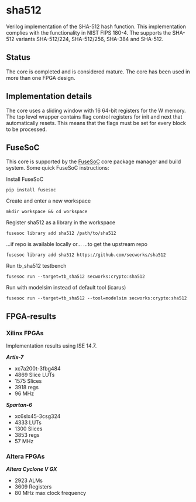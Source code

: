 sha512
======
Verilog implementation of the SHA-512 hash function. This implementation
complies with the functionality in NIST FIPS 180-4. The supports the
SHA-512 variants SHA-512/224, SHA-512/256, SHA-384 and SHA-512.


## Status ##
The core is completed and is considered mature. The core has been used
in more than one FPGA design.


## Implementation details ##
The core uses a sliding window with 16 64-bit registers for the W
memory. The top level wrapper contains flag control registers for init
and next that automatically resets. This means that the flags must be
set for every block to be processed.

## FuseSoC
This core is supported by the
[FuseSoC](https://github.com/olofk/fusesoc) core package manager and
build system. Some quick  FuseSoC instructions:

Install FuseSoC
~~~
pip install fusesoc
~~~

Create and enter a new workspace
~~~
mkdir workspace && cd workspace
~~~

Register sha512 as a library in the workspace
~~~
fusesoc library add sha512 /path/to/sha512
~~~
...if repo is available locally or...
...to get the upstream repo
~~~
fusesoc library add sha512 https://github.com/secworks/sha512
~~~

Run tb_sha512 testbench
~~~
fusesoc run --target=tb_sha512 secworks:crypto:sha512
~~~

Run with modelsim instead of default tool (icarus)
~~~
fusesoc run --target=tb_sha512 --tool=modelsim secworks:crypto:sha512
~~~

## FPGA-results ##

### Xilinx FPGAs ###
Implementation results using ISE 14.7.

***Artix-7***
- xc7a200t-3fbg484
- 4869 Slice LUTs
- 1575 Slices
- 3918 regs
- 96 MHz


***Spartan-6***
- xc6slx45-3csg324
- 4333 LUTs
- 1300 Slices
- 3853 regs
- 57 MHz


### Altera FPGAs ###

***Altera Cyclone V GX***
- 2923 ALMs
- 3609 Registers
- 80 MHz max clock frequency
